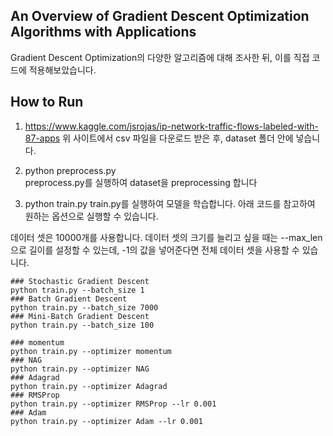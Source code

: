 An Overview of Gradient Descent Optimization Algorithms with Applications
------------------------------------------ 
Gradient Descent Optimization의 다양한 알고리즘에 대해 조사한 뒤, 이를 직접 코드에 적용해보았습니다.

## How to Run
1. https://www.kaggle.com/jsrojas/ip-network-traffic-flows-labeled-with-87-apps 
위 사이트에서 csv 파일을 다운로드 받은 후, dataset 폴더 안에 넣습니다. 

2. python preprocess.py  
preprocess.py를 실행하여 dataset을 preprocessing 합니다  

3. python train.py 
train.py를 실행하여 모델을 학습합니다. 
아래 코드를 참고하여 원하는 옵션으로 실행할 수 있습니다. 

데이터 셋은 10000개를 사용합니다. 
데이터 셋의 크기를 늘리고 싶을 때는 --max_len으로 길이를 설정할 수 있는데, 
-1의 값을 넣어준다면 전체 데이터 셋을 사용할 수 있습니다.

```
### Stochastic Gradient Descent 
python train.py --batch_size 1
### Batch Gradient Descent
python train.py --batch_size 7000
### Mini-Batch Gradient Descent
python train.py --batch_size 100

### momentum
python train.py --optimizer momentum
### NAG
python train.py --optimizer NAG
### Adagrad
python train.py --optimizer Adagrad
### RMSProp
python train.py --optimizer RMSProp --lr 0.001
### Adam
python train.py --optimizer Adam --lr 0.001
```